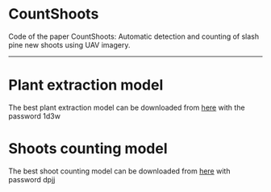 # CountShoots

Code of the paper CountShoots: Automatic detection and counting of slash pine new shoots using UAV imagery.
***


# Plant extraction model
The best plant extraction model can be downloaded from [here](https://pan.baidu.com/s/1aZN_R5_FNIYxJXmpY9vkxw?pwd=1d3w) with the password 1d3w

# Shoots counting model
The best shoot counting model can be downloaded from [here](https://pan.baidu.com/s/1eBBIN5PlB_HAnVkzhiElMA?pwd=dpjj) with password dpjj
